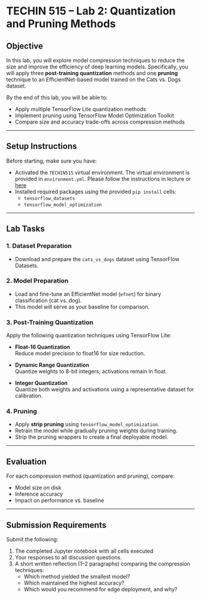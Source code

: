 # TECHIN 515 – Lab 2: Quantization and Pruning Methods

## Objective
In this lab, you will explore model compression techniques to reduce the size and improve the efficiency of deep learning models. Specifically, you will apply three **post-training quantization** methods and one **pruning** technique to an EfficientNet-based model trained on the Cats vs. Dogs dataset.

By the end of this lab, you will be able to:
- Apply multiple TensorFlow Lite quantization methods
- Implement pruning using TensorFlow Model Optimization Toolkit
- Compare size and accuracy trade-offs across compression methods

---

## Setup Instructions
Before starting, make sure you have:
- Activated the `TECHIN515` virtual environment. The virtual environment is provided in `environment.yml`. Please follow the instructions in lecture or [here](https://docs.conda.io/projects/conda/en/latest/user-guide/tasks/manage-environments.html)
- Installed required packages using the provided `pip install` cells:
  - `tensorflow_datasets`
  - `tensorflow_model_optimization`

---

## Lab Tasks

### 1. Dataset Preparation
- Download and prepare the `cats_vs_dogs` dataset using TensorFlow Datasets.

### 2. Model Preparation
- Load and fine-tune an EfficientNet model (`efnet`) for binary classification (cat vs. dog).
- This model will serve as your baseline for comparison.

### 3. Post-Training Quantization
Apply the following quantization techniques using TensorFlow Lite:
- **Float-16 Quantization**  
  Reduce model precision to float16 for size reduction.
  
- **Dynamic Range Quantization**  
  Quantize weights to 8-bit integers; activations remain in float.

- **Integer Quantization**  
  Quantize both weights and activations using a representative dataset for calibration.

### 4. Pruning
- Apply **strip pruning** using `tensorflow_model_optimization`.
- Retrain the model while gradually pruning weights during training.
- Strip the pruning wrappers to create a final deployable model.

---

## Evaluation
For each compression method (quantization and pruning), compare:
- Model size on disk
- Inference accuracy
- Impact on performance vs. baseline

---

## Submission Requirements
Submit the following:
1. The completed Jupyter notebook with all cells executed
2. Your responses to all discussion questions.
3. A short written reflection (1–2 paragraphs) comparing the compression techniques:
   - Which method yielded the smallest model?
   - Which maintained the highest accuracy?
   - Which would you recommend for edge deployment, and why?
